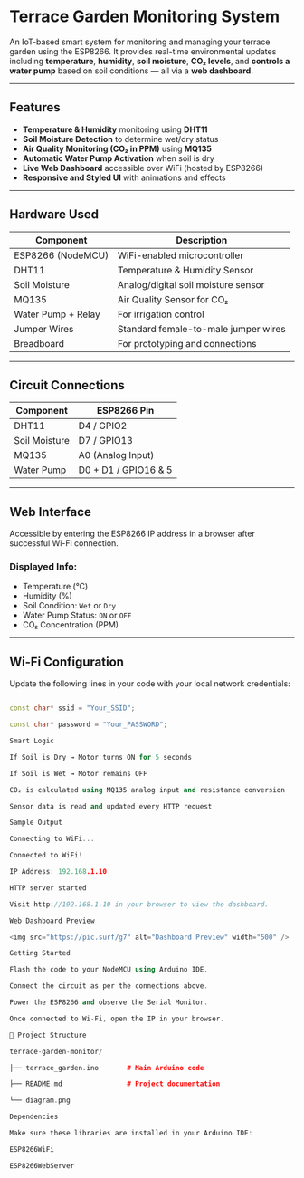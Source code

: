 #  Terrace Garden Monitoring System 

An IoT-based smart system for monitoring and managing your terrace garden using the ESP8266. It provides real-time environmental updates including **temperature**, **humidity**, **soil moisture**, **CO₂ levels**, and **controls a water pump** based on soil conditions — all via a **web dashboard**.

---

##  Features

-  **Temperature & Humidity** monitoring using **DHT11**
-  **Soil Moisture Detection** to determine wet/dry status
-  **Air Quality Monitoring (CO₂ in PPM)** using **MQ135**
-  **Automatic Water Pump Activation** when soil is dry
-  **Live Web Dashboard** accessible over WiFi (hosted by ESP8266)
-  **Responsive and Styled UI** with animations and effects

---

##  Hardware Used

| Component         | Description                                |
|------------------|--------------------------------------------|
| ESP8266 (NodeMCU) | WiFi-enabled microcontroller               |
| DHT11             | Temperature & Humidity Sensor              |
| Soil Moisture     | Analog/digital soil moisture sensor        |
| MQ135             | Air Quality Sensor for CO₂                 |
| Water Pump + Relay| For irrigation control                     |
| Jumper Wires      | Standard female-to-male jumper wires       |
| Breadboard        | For prototyping and connections            |

---

## Circuit Connections

| Component        | ESP8266 Pin        |
|------------------|--------------------|
| DHT11            | D4 / GPIO2          |
| Soil Moisture    | D7 / GPIO13         |
| MQ135            | A0 (Analog Input)   |
| Water Pump       | D0 + D1 / GPIO16 & 5|

---

##  Web Interface

Accessible by entering the ESP8266 IP address in a browser after successful Wi-Fi connection.

###  Displayed Info:

-  Temperature (°C)
-  Humidity (%)
-  Soil Condition: `Wet` or `Dry`
-  Water Pump Status: `ON` or `OFF`
-  CO₂ Concentration (PPM)

---

## Wi-Fi Configuration

Update the following lines in your code with your local network credentials:

```cpp

const char* ssid = "Your_SSID";

const char* password = "Your_PASSWORD";

Smart Logic

If Soil is Dry → Motor turns ON for 5 seconds

If Soil is Wet → Motor remains OFF

CO₂ is calculated using MQ135 analog input and resistance conversion

Sensor data is read and updated every HTTP request

Sample Output

Connecting to WiFi...

Connected to WiFi!

IP Address: 192.168.1.10

HTTP server started

Visit http://192.168.1.10 in your browser to view the dashboard.

Web Dashboard Preview

<img src="https://pic.surf/g7" alt="Dashboard Preview" width="500" />

Getting Started

Flash the code to your NodeMCU using Arduino IDE.

Connect the circuit as per the connections above.

Power the ESP8266 and observe the Serial Monitor.

Once connected to Wi-Fi, open the IP in your browser.

📁 Project Structure

terrace-garden-monitor/

├── terrace_garden.ino       # Main Arduino code

├── README.md                # Project documentation

└── diagram.png       

Dependencies

Make sure these libraries are installed in your Arduino IDE:

ESP8266WiFi

ESP8266WebServer



